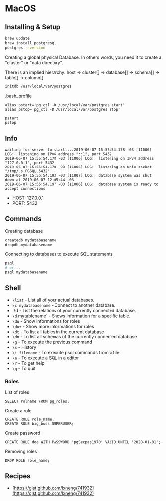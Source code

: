 
# MacOS

## Installing & Setup

```bash
brew update
brew install postgresql
postgres --version
```

Creating a global physical Database. In others words, you need it to create a "cluster" or "data directory".

There is an implied hierarchy: host -> cluster[] -> database[] -> schema[] -> table[] -> column[]

```bash
initdb /usr/local/var/postgres
```

.bash_profile

```
alias pstart='pg_ctl -D /usr/local/var/postgres start'
alias pstop='pg_ctl -D /usr/local/var/postgres stop'
```

```bash
pstart
pstop
```

## Info

```
waiting for server to start....2019-06-07 15:55:54.178 -03 [11006] LOG:  listening on IPv6 address "::1", port 5432
2019-06-07 15:55:54.178 -03 [11006] LOG:  listening on IPv4 address "127.0.0.1", port 5432
2019-06-07 15:55:54.178 -03 [11006] LOG:  listening on Unix socket "/tmp/.s.PGSQL.5432"
2019-06-07 15:55:54.193 -03 [11007] LOG:  database system was shut down at 2019-06-07 12:05:44 -03
2019-06-07 15:55:54.197 -03 [11006] LOG:  database system is ready to accept connections
```

- HOST: 127.0.0.1
- PORT: 5432

## Commands

Creating database

```bash
createdb mydatabasename
dropdb mydatabasename
```

Connecting to databases to execute SQL statements.

```bash
psql
# or...
psql mydatabasename
```

## Shell

- `\list` - List all of your actual databases.
- `\c mydatabasename` - Connect to another database.
- `\d - List the relations of your currently connected database.
- `\d` mytablename` - Shows information for a specific table.
- `\du` - Show informations for roles
- `\du+` - Show more informations for roles
- `\dt` - To list all tables in the current database
- `\dn` - To list all schemas of the currently connected database
- `\g` - To execute the previous command
- `\s` - History
- `\i filename` - To execute psql commands from a file
- `\e` - To execute a SQL in a editor
- `\?` - To get help
- `\q` - To quit

### Roles

List of roles

```
SELECT rolname FROM pg_roles;
```

Create a role

```
CREATE ROLE role_name;
CREATE ROLE big_boss SUPERUSER;
```

Create password

```
CREATE ROLE doe WITH PASSWORD 'pgSecpas1970' VALID UNTIL '2020-01-01';
```

Removing roles

```
DROP ROLE role_name;
```

## Recipes

- [https://gist.github.com/lxneng/741932](https://gist.github.com/lxneng/741932)
